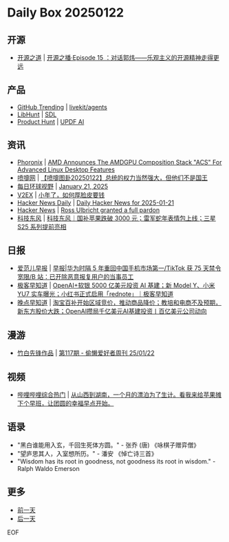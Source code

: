 # Daily Box 20250122

## 开源
- [开源之道](https://opensourceway.community/) | [开源之播·Episode 15 ：对话郭炜——乐观主义的开源精神走得更远](https://www.opensourceway.community/posts/opensource_talking/2025-01-22-episode-15-guodaxia-os-business/)

## 产品
- [GitHub Trending](https://github.com/trending?since=daily) | [livekit/agents](https://github.com/livekit/agents)
- [LibHunt](https://www.libhunt.com/) | [SDL](https://www.libhunt.com/r/SDL)
- [Product Hunt](https://www.producthunt.com) | [UPDF AI](https://www.producthunt.com/posts/updf-ai)

## 资讯
- [Phoronix](https://www.phoronix.com/) | [AMD Announces The AMDGPU Composition Stack "ACS" For Advanced Linux Desktop Features](https://www.phoronix.com/news/AMD-AMDGPU-Composition-Stack)
- [喷嚏网](http://www.dapenti.com/blog/blog.asp?subjectid=70&name=xilei) | [【喷嚏图卦20250122】总统的权力当然强大，但他们不是国王](http://www.dapenti.com/blog/more.asp?name=xilei&id=183830)
- [每日环球视野](https://idai.ly/) | [January 21, 2025](http://m.idai.ly/se/a193iG?1737388800)
- [V2EX](https://www.v2ex.com/) | [小年了，如何厚脸皮要钱](https://www.v2ex.com/t/1107042)
- [Hacker News Daily](https://www.daemonology.net/hn-daily/) | [Daily Hacker News for 2025-01-21](https://www.daemonology.net/hn-daily/2025-01-21.html)
- [Hacker News](https://news.ycombinator.com/front) | [Ross Ulbricht granted a full pardon](https://news.ycombinator.com/item?id=42786962)
- [科技东风](https://m.smzdm.com/tag/tn0400v/) | [科技东风｜国补苹果跌破 3000 元；雷军蛇年表情包上线；三星 S25 系列提前亮相](https://post.m.smzdm.com/p/az7pldz0/)

## 日报
- [爱范儿早报](https://www.ifanr.com/category/ifanrnews) | [早报|华为时隔 5 年重回中国手机市场第一/TikTok 获 75 天禁令宽限/B 站：已开除恶意报复用户的当事员工](https://www.ifanr.com/1612803)
- [极客早知道](https://www.geekpark.net/column/74) | [OpenAI+软银 5000 亿美元投资 AI 基建；新 Model Y、小米 YU7 实车曝光；小红书正式启用「rednote」｜极客早知道 ](https://www.geekpark.net/news/345497)
- [晚点早知道](https://www.latepost.com/news/index?proma=3) | [淘宝百补开始区域竞价，推动商品降价；教培和电商不及预期，新东方股价大跌；OpenAI攒局千亿美元AI基建投资丨百亿美元公司动向](https://www.latepost.com/news/dj_detail?id=2760)

## 漫游
- [竹白先锋作品](https://www.zhubai.wiki/) | [第117期 - 偷懒爱好者周刊 25/01/22](https://open.zhubai.wiki/a/l/t/z/pl/toolight/2493668334076981248)

## 视频
- [哔哩哔哩综合热门](https://www.bilibili.com/v/popular/all/) | [从山西到湖南，一个月的漂泊为了生计。看我来给苹果摊下个早班，让团圆的幸福早点开始。](https://b23.tv/BV13uf8YxEDV)

## 语录
- "黑白谁能用入玄，千回生死体方圆。" - 张乔 (唐) 《咏棋子赠弈僧》
- "望庐思其人，入室想所历。" - 潘安 《悼亡诗三首》
- "Wisdom has its root in goodness, not goodness its root in wisdom." - Ralph Waldo Emerson

## 更多
- [前一天](daily-box-20250121.md)
- [后一天](daily-box-20250123.md)

EOF